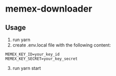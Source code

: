 # memex-downloader

## Usage

1. run yarn
2. create .env.local file with the following content:

```
MEMEX_KEY_ID=your_key_id
MEMEX_KEY_SECRET=your_key_secret
```

3. run yarn start
